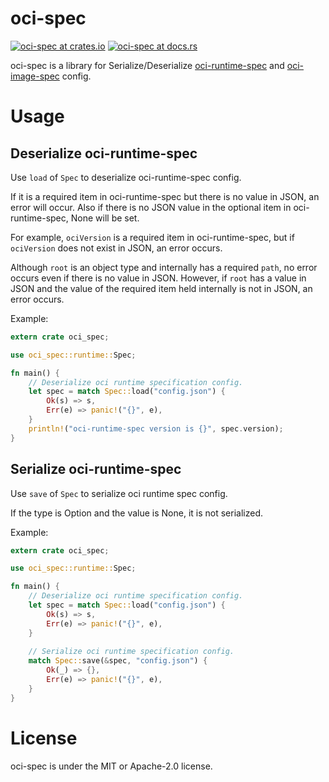 # oci-spec
[![oci-spec at crates.io](https://img.shields.io/crates/v/oci-spec.svg)](https://crates.io/crates/oci-spec)
[![oci-spec at docs.rs](https://docs.rs/oci-spec/badge.svg)](https://docs.rs/oci-spec)

oci-spec is a library for Serialize/Deserialize [oci-runtime-spec](https://github.com/opencontainers/runtime-spec) and [oci-image-spec](https://github.com/opencontainers/image-spec) config.

# Usage
## Deserialize oci-runtime-spec
Use `load` of `Spec` to deserialize oci-runtime-spec config.

If it is a required item in oci-runtime-spec but there is no value in JSON, an error will occur.
Also if there is no JSON value in the optional item in oci-runtime-spec, None will be set.

For example, `ociVersion` is a required item in oci-runtime-spec, but if `ociVersion` does not exist in JSON, an error occurs.

Although `root` is an object type and internally has a required `path`, no error occurs even if there is no value in JSON.
However, if `root` has a value in JSON and the value of the required item held internally is not in JSON, an error occurs.

Example:
```rust
extern crate oci_spec;

use oci_spec::runtime::Spec;

fn main() {
    // Deserialize oci runtime specification config.
    let spec = match Spec::load("config.json") {
        Ok(s) => s,
        Err(e) => panic!("{}", e),
    }
    println!("oci-runtime-spec version is {}", spec.version);
}
```

## Serialize oci-runtime-spec
Use `save` of `Spec` to serialize oci runtime spec config.

If the type is Option and the value is None, it is not serialized.

Example:
```rust
extern crate oci_spec;

use oci_spec::runtime::Spec;

fn main() {
    // Deserialize oci runtime specification config.
    let spec = match Spec::load("config.json") {
        Ok(s) => s,
        Err(e) => panic!("{}", e),
    }
    
    // Serialize oci runtime specification config.
    match Spec::save(&spec, "config.json") {
        Ok(_) => {},
        Err(e) => panic!("{}", e),
    }
}
```

# License
oci-spec is under the MIT or Apache-2.0 license.
